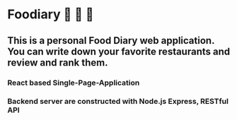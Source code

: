 # Foodiary 🍗 🍛 🍣

## This is a personal Food Diary web application. You can write down your favorite restaurants and review and rank them.

### React based Single-Page-Application
### Backend server are constructed with Node.js Express, RESTful API
